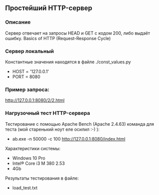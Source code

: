 ## Простейший HTTP-сервер 
### Описание
Сервер отвечает на запросы HEAD и GET с кодом 200, либо выдаёт ошибку.
Basics of HTTP (Request-Response Cycle)

### Сервер локальный
Константные значения находятся в файле ./const_values.py
* HOST = '127.0.0.1'
* PORT = 8080

### Пример запроса:
http://127.0.0.1:8080/2/2.html

### Нагрузочный тест HTTP-сервера
Тестирование с помощью Apache Bench (Apache 2.4.63)
команда для теста (мой старенький ноут еле осилил :-) ):
* ab.exe -n 50000 -c 100 http://127.0.0.1:8080/index.html

Характеристики системы: 
* Windows 10 Pro
* Intel® Core i3 M 380 2.53
* 4Gb

Результаты тестирования в файле:
* load_test.txt

